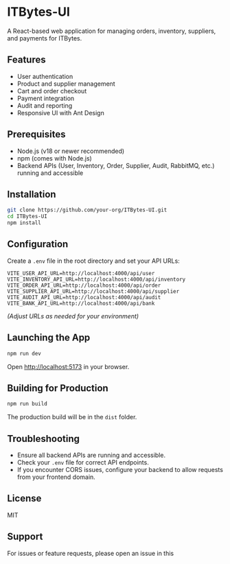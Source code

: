 # ITBytes-UI

A React-based web application for managing orders, inventory, suppliers, and payments for ITBytes.

## Features

- User authentication
- Product and supplier management
- Cart and order checkout
- Payment integration
- Audit and reporting
- Responsive UI with Ant Design

## Prerequisites

- Node.js (v18 or newer recommended)
- npm (comes with Node.js)
- Backend APIs (User, Inventory, Order, Supplier, Audit, RabbitMQ, etc.) running and accessible

## Installation

```bash
git clone https://github.com/your-org/ITBytes-UI.git
cd ITBytes-UI
npm install
```

## Configuration

Create a `.env` file in the root directory and set your API URLs:

```env
VITE_USER_API_URL=http://localhost:4000/api/user
VITE_INVENTORY_API_URL=http://localhost:4000/api/inventory
VITE_ORDER_API_URL=http://localhost:4000/api/order
VITE_SUPPLIER_API_URL=http://localhost:4000/api/supplier
VITE_AUDIT_API_URL=http://localhost:4000/api/audit
VITE_BANK_API_URL=http://localhost:4000/api/bank
```

*(Adjust URLs as needed for your environment)*

## Launching the App

```bash
npm run dev
```

Open [http://localhost:5173](http://localhost:5173) in your browser.

## Building for Production

```bash
npm run build
```

The production build will be in the `dist` folder.

## Troubleshooting

- Ensure all backend APIs are running and accessible.
- Check your `.env` file for correct API endpoints.
- If you encounter CORS issues, configure your backend to allow requests from your frontend domain.

## License

MIT

## Support

For issues or feature requests, please open an issue in this
